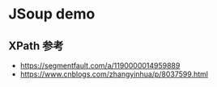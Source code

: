 # JSoup demo

## XPath 参考
- https://segmentfault.com/a/1190000014959889
- https://www.cnblogs.com/zhangyinhua/p/8037599.html
